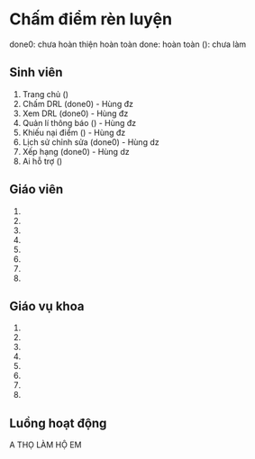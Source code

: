 # Chấm điểm rèn luyện
done0: chưa hoàn thiện hoàn toàn
done: hoàn toàn
(): chưa làm

## Sinh viên
1. Trang chủ ()
2. Chấm DRL (done0) - Hùng đz
3. Xem DRL (done0) - Hùng đz
4. Quản lí thông báo () - Hùng đz
5. Khiếu nại điểm () - Hùng đz
6. Lịch sử chỉnh sửa (done0) - Hùng dz
7. Xếp hạng (done0) - Hùng dz
8. Ai hỗ trợ ()

## Giáo viên
1. 
2. 
3. 
4. 
5. 
6. 
7. 
8. 

## Giáo vụ khoa
1. 
2. 
3. 
4. 
5. 
6. 
7. 
8. 

## Luồng hoạt động
A THỌ LÀM HỘ EM


